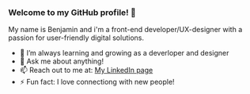 ### Welcome to my GitHub profile! 👋

My name is Benjamin and i'm a front-end developer/UX-designer with a passion for user-friendly digital solutions.

- 🌱 I’m always learning and growing as a deverloper and designer
- 💬 Ask me about anything!
- 📫 Reach out to me at: [My LinkedIn page](https://www.linkedin.com/in/benjaminbruaroy/)
- ⚡ Fun fact: I love connectiong with new people!
